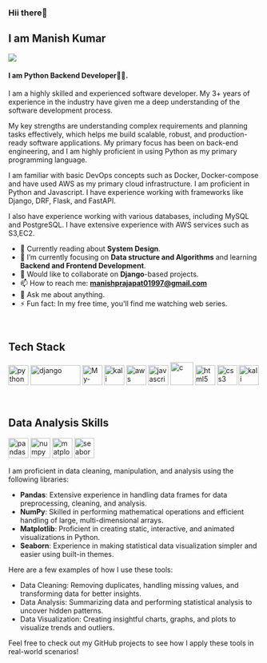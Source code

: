 <h3>Hii there👋</h3>
<h2>I am Manish Kumar</h2>

<a href="https://github.com/manishprajapat01997">
  <img src="https://img.shields.io/badge/@manish-black?style=flat&logo=github"/>
</a>

#### I am Python Backend Developer👩‍💻.

I am a highly skilled and experienced software developer. My 3+ years of experience in the industry have given me a deep understanding of the software development process.

My key strengths are understanding complex requirements and planning tasks effectively, which helps me build scalable, robust, and production-ready software applications. My primary focus has been on back-end engineering, and I am highly proficient in using Python as my primary programming language.

I am familiar with basic DevOps concepts such as Docker, Docker-compose and have used AWS as my primary cloud infrastructure. I am proficient in Python and Javascript. I have experience working with frameworks like Django, DRF, Flask, and FastAPI.

I also have experience working with various databases, including MySQL and PostgreSQL. I have extensive experience with AWS services such as S3,EC2.

- 🔭 Currently reading about **System Design**.
- 🌱 I’m currently focusing on **Data structure and Algorithms** and learning **Backend and Frontend Development**.
- 👯 Would like to collaborate on **Django**-based projects.
- 📫 How to reach me: **manishprajapat01997@gmail.com**
- 💬 Ask me about anything.
- ⚡ Fun fact: In my free time, you'll find me watching web series.

<br>
<h2 align="left">Tech Stack</h2>
<p align="left">
<img src="https://raw.githubusercontent.com/gilbarbara/logos/c122ccfcfdb15d9958a85696ff2460ac3b01f8ca/logos/python.svg" alt="python" width="40" height="40"/> 
<img src="https://static.djangoproject.com/img/logos/django-logo-positive.png" alt="django" width="100" height="40"/>

<img src="https://raw.githubusercontent.com/gilbarbara/logos/master/logos/mysql.svg" alt="My-SQL" width="40" height="40"/> 

<img src="https://www.ianlewis.org/assets/images/docker/large_v-trans.png" alt="kali linux " width="40" height="40"/> 
<img src="https://github.com/krishna2808/practice-resume/blob/main/image/aws.png" alt="aws" width="40" height="40"/>

<img src="https://raw.githubusercontent.com/gilbarbara/logos/c122ccfcfdb15d9958a85696ff2460ac3b01f8ca/logos/javascript.svg" alt="javascript" width="40" height="40"/>

<img src="https://raw.githubusercontent.com/krishna2808/practice-resume/main/image/c.png?token=AQK7S6Y7FUSFN6VRHXSMQ23AKC55A" alt="c" width="46" height="46"/>   
<img src="https://raw.githubusercontent.com/gilbarbara/logos/c122ccfcfdb15d9958a85696ff2460ac3b01f8ca/logos/html-5.svg" alt="html5" width="40" height="40"/> 
<img src="https://raw.githubusercontent.com/gilbarbara/logos/c122ccfcfdb15d9958a85696ff2460ac3b01f8ca/logos/css-3.svg" alt="css3" width="40" height="40"/> 

<img src="https://cdn.pixabay.com/photo/2017/01/31/15/33/linux-2025130_1280.png" alt="kali linux " width="40" height="40"/> 
</p>

<br>

<h2 align="left">Data Analysis Skills</h2>
<p align="left">
<img src="https://raw.githubusercontent.com/gilbarbara/logos/master/logos/pandas.svg" alt="pandas" width="40" height="40"/>
<img src="https://raw.githubusercontent.com/gilbarbara/logos/master/logos/numpy.svg" alt="numpy" width="40" height="40"/>
<img src="https://matplotlib.org/stable/_static/logo2.svg" alt="matplotlib" width="40" height="40"/>
<img src="https://seaborn.pydata.org/_static/logo-wide-lightbg.svg" alt="seaborn" width="40" height="40"/>
</p>

I am proficient in data cleaning, manipulation, and analysis using the following libraries:

- **Pandas**: Extensive experience in handling data frames for data preprocessing, cleaning, and analysis.
- **NumPy**: Skilled in performing mathematical operations and efficient handling of large, multi-dimensional arrays.
- **Matplotlib**: Proficient in creating static, interactive, and animated visualizations in Python.
- **Seaborn**: Experience in making statistical data visualization simpler and easier using built-in themes.

Here are a few examples of how I use these tools:
- Data Cleaning: Removing duplicates, handling missing values, and transforming data for better insights.
- Data Analysis: Summarizing data and performing statistical analysis to uncover hidden patterns.
- Data Visualization: Creating insightful charts, graphs, and plots to visualize trends and outliers.

Feel free to check out my GitHub projects to see how I apply these tools in real-world scenarios!

<!--
### IDE KNOWLEDGE
<p>
 <img src="https://raw.githubusercontent.com/manishprajapat01997/practice-resume/main/image/pycharm.jpeg?token=AQK7S62LPP6K2AXTT7BV3X3AKC6QM" alt="pycharm" width="40" height="40"/> 
  <img src="https://upload.wikimedia.org/wikipedia/commons/9/9a/Visual_Studio_Code_1.35_icon.svg" alt="vscode" width="40" height="40"/> 
</p>
-->

